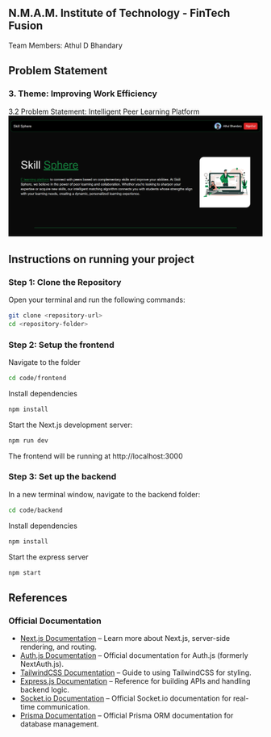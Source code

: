 ## N.M.A.M. Institute of Technology - FinTech Fusion
Team Members:
Athul D Bhandary 

## Problem Statement
### 3. Theme: Improving Work Efficiency
 3.2 Problem Statement: Intelligent Peer Learning Platform
![alt text](image-1.png)
## Instructions on running your project

### Step 1: Clone the Repository
Open your terminal and run the following commands:

```bash
git clone <repository-url>
cd <repository-folder>
```

### Step 2: Setup the frontend
Navigate to the folder
```bash
cd code/frontend
```

Install dependencies
```bash
npm install
```
Start the Next.js development server:
```bash
npm run dev
```

The frontend will be running at http://localhost:3000

### Step 3: Set up the backend
In a new terminal window, navigate to the backend folder:
```bash
cd code/backend
```

Install dependencies
```bash
npm install
```

Start the express server
```bash
npm start
```


## References

### Official Documentation
- [Next.js Documentation](https://nextjs.org/docs) – Learn more about Next.js, server-side rendering, and routing.
- [Auth.js Documentation](https://authjs.dev/getting-started/introduction) – Official documentation for Auth.js (formerly NextAuth.js).
- [TailwindCSS Documentation](https://tailwindcss.com/docs) – Guide to using TailwindCSS for styling.
- [Express.js Documentation](https://expressjs.com/) – Reference for building APIs and handling backend logic.
- [Socket.io Documentation](https://socket.io/docs/) – Official Socket.io documentation for real-time communication.
- [Prisma Documentation](https://www.prisma.io/docs) – Official Prisma ORM documentation for database management.